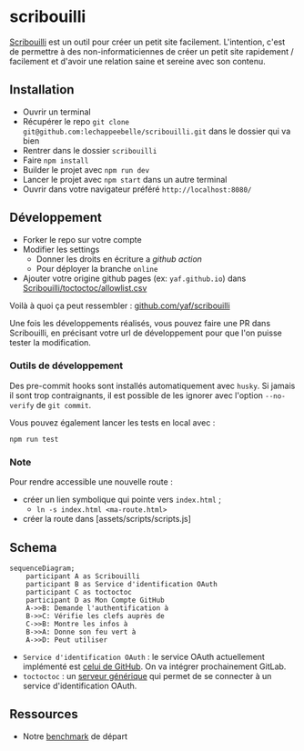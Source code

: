 # scribouilli

[Scribouilli](https://scribouilli.org) est un outil pour créer un petit site
facilement. L'intention, c'est de permettre à des non-informaticiennes de créer
un petit site rapidement / facilement et d'avoir une relation saine et sereine
avec son contenu.

## Installation

- Ouvrir un terminal
- Récupérer le repo `git clone git@github.com:lechappeebelle/scribouilli.git` dans le dossier qui va bien
- Rentrer dans le dossier `scribouilli`
- Faire `npm install`
- Builder le projet avec `npm run dev`
- Lancer le projet avec `npm start` dans un autre terminal
- Ouvrir dans votre navigateur préféré `http://localhost:8080/`

## Développement

- Forker le repo sur votre compte
- Modifier les settings
  - Donner les droits en écriture a _github action_
  - Pour déployer la branche `online`
- Ajouter votre origine github pages (ex: `yaf.github.io`) dans [Scribouilli/toctoctoc/allowlist.csv](https://github.com/Scribouilli/toctoctoc/blob/main/allowlist.csv)

Voilà à quoi ça peut ressembler : [github.com/yaf/scribouilli](https://github.com/yaf/scribouilli)

Une fois les développements réalisés, vous pouvez faire une PR dans Scribouilli, en précisant votre url de développement pour que l'on puisse tester la modification.

### Outils de développement

Des pre-commit hooks sont installés automatiquement avec `husky`. Si jamais il sont trop contraignants,
il est possible de les ignorer avec l'option `--no-verify` de `git commit`.

Vous pouvez également lancer les tests en local avec :

```
npm run test
```

### Note

Pour rendre accessible une nouvelle route :

- créer un lien symbolique qui pointe vers `index.html` ;
  - `ln -s index.html <ma-route.html>`
- créer la route dans [assets/scripts/scripts.js]

## Schema

```mermaid
sequenceDiagram;
    participant A as Scribouilli
    participant B as Service d'identification OAuth
    participant C as toctoctoc
    participant D as Mon Compte GitHub
    A->>B: Demande l'authentification à
    B->>C: Vérifie les clefs auprès de
    C->>B: Montre les infos à
    B->>A: Donne son feu vert à
    A->>D: Peut utiliser
```

- `Service d'identification OAuth` : le service OAuth actuellement implémenté est [celui de GitHub](https://docs.github.com/en/apps/oauth-apps). On va intégrer prochainement GitLab.
- `toctoctoc` : un [serveur générique](https://github.com/Scribouilli/toctoctoc)
  qui permet de se connecter à un service d'identification OAuth.

## Ressources

- Notre [benchmark](/tree/principale/docs/benchmark.md) de départ

